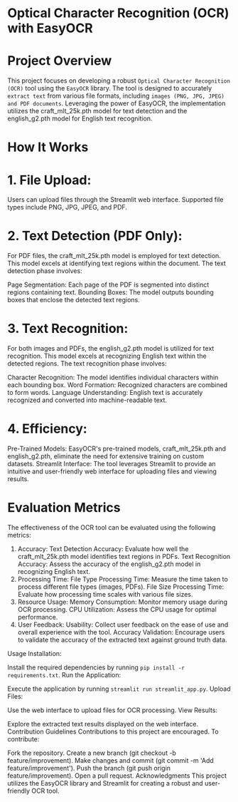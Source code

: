 # Optical Character Recognition (OCR) with EasyOCR

# Project Overview
This project focuses on developing a robust `Optical Character Recognition (OCR)` tool using the `EasyOCR` library. The tool is designed to accurately `extract text` from various file formats, including `images (PNG, JPG, JPEG) and PDF documents`. Leveraging the power of EasyOCR, the implementation utilizes the craft_mlt_25k.pth model for text detection and the english_g2.pth model for English text recognition.

# How It Works
# 1. File Upload:
Users can upload files through the Streamlit web interface. Supported file types include PNG, JPG, JPEG, and PDF.

# 2. Text Detection (PDF Only):
For PDF files, the craft_mlt_25k.pth model is employed for text detection. This model excels at identifying text regions within the document. The text detection phase involves:

Page Segmentation: Each page of the PDF is segmented into distinct regions containing text.
Bounding Boxes: The model outputs bounding boxes that enclose the detected text regions.
# 3. Text Recognition:
For both images and PDFs, the english_g2.pth model is utilized for text recognition. This model excels at recognizing English text within the detected regions. The text recognition phase involves:

Character Recognition: The model identifies individual characters within each bounding box.
Word Formation: Recognized characters are combined to form words.
Language Understanding: English text is accurately recognized and converted into machine-readable text.
# 4. Efficiency:
Pre-Trained Models: EasyOCR's pre-trained models, craft_mlt_25k.pth and english_g2.pth, eliminate the need for extensive training on custom datasets.
Streamlit Interface: The tool leverages Streamlit to provide an intuitive and user-friendly web interface for uploading files and viewing results.

# Evaluation Metrics
The effectiveness of the OCR tool can be evaluated using the following metrics:

1. Accuracy:
Text Detection Accuracy: Evaluate how well the craft_mlt_25k.pth model identifies text regions in PDFs.
Text Recognition Accuracy: Assess the accuracy of the english_g2.pth model in recognizing English text.
2. Processing Time:
File Type Processing Time: Measure the time taken to process different file types (images, PDFs).
File Size Processing Time: Evaluate how processing time scales with various file sizes.
3. Resource Usage:
Memory Consumption: Monitor memory usage during OCR processing.
CPU Utilization: Assess the CPU usage for optimal performance.
4. User Feedback:
Usability: Collect user feedback on the ease of use and overall experience with the tool.
Accuracy Validation: Encourage users to validate the accuracy of the extracted text against ground truth data.


Usage
Installation:

Install the required dependencies by running `pip install -r requirements.txt`.
Run the Application:

Execute the application by running `streamlit run streamlit_app.py`.
Upload Files:

Use the web interface to upload files for OCR processing.
View Results:

Explore the extracted text results displayed on the web interface.
Contribution Guidelines
Contributions to this project are encouraged. To contribute:

Fork the repository.
Create a new branch (git checkout -b feature/improvement).
Make changes and commit (git commit -m 'Add feature/improvement').
Push the branch (git push origin feature/improvement).
Open a pull request.
Acknowledgments
This project utilizes the EasyOCR library and Streamlit for creating a robust and user-friendly OCR tool.